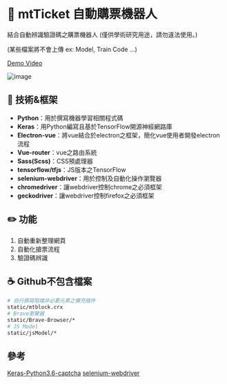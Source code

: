
# :ticket: mtTicket 自動購票機器人



結合自動辨識驗證碼之購票機器人
(僅供學術研究用途，請勿違法使用。)  

(某些檔案將不會上傳 ex: Model, Train Code ...)

[Demo Video](https://www.youtube.com/watch?v=AwA8RboFUFE)

![image](https://raw.githubusercontent.com/motea927/mtTicket/master/demo/img/demo.jpg)


## :page_facing_up: 技術&框架
- **Python**：用於撰寫機器學習相關程式碼
- **Keras**：用Python編寫且基於TensorFlow開源神經網路庫
- **Electron-vue**：將vue結合於electron之框架，簡化vue使用者開發electron流程
- **Vue-router**：vue之路由系統
- **Sass(Scss)**：CSS預處理器
- **tensorflow/tfjs**：JS版本之TensorFlow
- **selenium-webdriver**：用於控制及自動化操作瀏覽器
- **chromedriver**：讓webdriver控制chrome之必須框架
- **geckodriver**：讓webdriver控制firefox之必須框架

## :pencil2: 功能

1. 自動重新整理網頁
2. 自動化搶票流程
3. 驗證碼辨識


## :coffee: Github不包含檔案

``` bash
# 自行撰寫阻擋非必要元素之擴充插件
static/mtblock.crx
# Brave瀏覽器
static/Brave-Browser/*
# JS Model
static/jsModel/*
```

## 參考
[Keras-Python3.6-captcha](https://github.com/gary9987/Keras-TaiwanHighSpeedRail-captcha)
[selenium-webdriver](https://selenium.dev/selenium/docs/api/javascript/module/selenium-webdriver/)